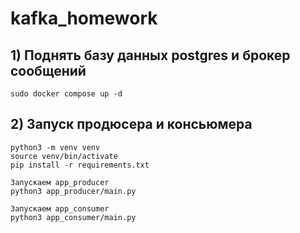 # kafka_homework

## 1) Поднять базу данных postgres и брокер сообщений
```
sudo docker compose up -d
```

## 2) Запуск продюсера и консьюмера
```
python3 -m venv venv
source venv/bin/activate
pip install -r requirements.txt

Запускаем app_producer
python3 app_producer/main.py

Запускаем app_consumer
python3 app_consumer/main.py
```
